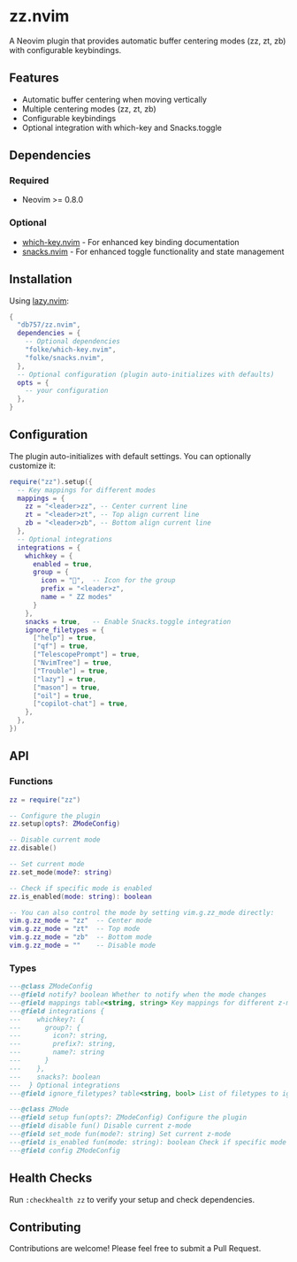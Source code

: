# zz.nvim

A Neovim plugin that provides automatic buffer centering modes (zz, zt, zb) with configurable keybindings.

## Features

- Automatic buffer centering when moving vertically
- Multiple centering modes (zz, zt, zb)
- Configurable keybindings
- Optional integration with which-key and Snacks.toggle

## Dependencies

### Required

- Neovim >= 0.8.0

### Optional

- [which-key.nvim](https://github.com/folke/which-key.nvim) - For enhanced key binding documentation
- [snacks.nvim](https://github.com/folke/snacks.nvim) - For enhanced toggle functionality and state management

## Installation

Using [lazy.nvim](https://github.com/folke/lazy.nvim):

```lua
{
  "db757/zz.nvim",
  dependencies = {
    -- Optional dependencies
    "folke/which-key.nvim",
    "folke/snacks.nvim",
  },
  -- Optional configuration (plugin auto-initializes with defaults)
  opts = {
    -- your configuration
  },
}
```

## Configuration

The plugin auto-initializes with default settings. You can optionally customize it:

```lua
require("zz").setup({
  -- Key mappings for different modes
  mappings = {
    zz = "<leader>zz", -- Center current line
    zt = "<leader>zt", -- Top align current line
    zb = "<leader>zb", -- Bottom align current line
  },
  -- Optional integrations
  integrations = {
    whichkey = {
      enabled = true,
      group = {
        icon = "󰬡",  -- Icon for the group
        prefix = "<leader>z",
        name = " ZZ modes"
      }
    },
    snacks = true,   -- Enable Snacks.toggle integration
    ignore_filetypes = {
      ["help"] = true,
      ["qf"] = true,
      ["TelescopePrompt"] = true,
      ["NvimTree"] = true,
      ["Trouble"] = true,
      ["lazy"] = true,
      ["mason"] = true,
      ["oil"] = true,
      ["copilot-chat"] = true,
    },
  },
})
```

## API

### Functions

```lua
zz = require("zz")

-- Configure the plugin
zz.setup(opts?: ZModeConfig)

-- Disable current mode
zz.disable()

-- Set current mode
zz.set_mode(mode?: string)

-- Check if specific mode is enabled
zz.is_enabled(mode: string): boolean

-- You can also control the mode by setting vim.g.zz_mode directly:
vim.g.zz_mode = "zz"  -- Center mode
vim.g.zz_mode = "zt"  -- Top mode
vim.g.zz_mode = "zb"  -- Bottom mode
vim.g.zz_mode = ""    -- Disable mode
```

### Types

```lua
---@class ZModeConfig
---@field notify? boolean Whether to notify when the mode changes
---@field mappings table<string, string> Key mappings for different z-modes
---@field integrations {
---    whichkey?: {
---      group?: {
---        icon?: string,
---        prefix?: string,
---        name?: string
---      }
---    },
---    snacks?: boolean
---  } Optional integrations
---@field ignore_filetypes? table<string, bool> List of filetypes to ignore

---@class ZMode
---@field setup fun(opts?: ZModeConfig) Configure the plugin
---@field disable fun() Disable current z-mode
---@field set_mode fun(mode?: string) Set current z-mode
---@field is_enabled fun(mode: string): boolean Check if specific mode is enabled
---@field config ZModeConfig
```

## Health Checks

Run `:checkhealth zz` to verify your setup and check dependencies.

## Contributing

Contributions are welcome! Please feel free to submit a Pull Request.
